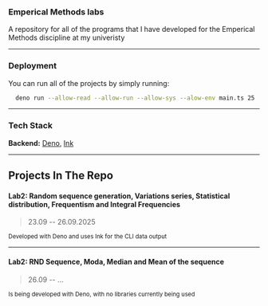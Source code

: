 
### Emperical Methods labs

A repository for all of the programs that I have developed for the Emperical Methods discipline at my univeristy

---

### Deployment

You can run all of the projects by simply running:

```bash
  deno run --allow-read --allow-run --allow-sys --alow-env main.ts 25
```

---

### Tech Stack

**Backend:** [Deno](https://github.com/denoland/deno), [Ink](https://github.com/vadimdemedes/ink)

---

## Projects In The Repo

#### Lab2: Random sequence generation, Variations series, Statistical distribution, Frequentism and Integral Frequencies

> 23.09 -- 26.09.2025

<sub>Developed with Deno and uses Ink for the CLI data output</sub>

---

#### Lab2: RND Sequence, Moda, Median and Mean of the sequence

> 26.09 -- ...

<sub>Is being developed with Deno, with no libraries currently being used</sub>

